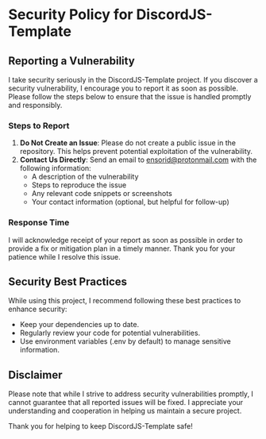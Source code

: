 # Security Policy for DiscordJS-Template

## Reporting a Vulnerability

I take security seriously in the DiscordJS-Template project. If you discover a security vulnerability, I encourage you to report it as soon as possible. Please follow the steps below to ensure that the issue is handled promptly and responsibly.

### Steps to Report

1. **Do Not Create an Issue**: Please do not create a public issue in the repository. This helps prevent potential exploitation of the vulnerability.
2. **Contact Us Directly**: Send an email to [ensorid@protonmail.com](mailto:ensorid@protonmail.com) with the following information:
   - A description of the vulnerability
   - Steps to reproduce the issue
   - Any relevant code snippets or screenshots
   - Your contact information (optional, but helpful for follow-up)

### Response Time

I will acknowledge receipt of your report as soon as possible in order to provide a fix or mitigation plan in a timely manner. Thank you for your patience while I resolve this issue.

## Security Best Practices

While using this project, I recommend following these best practices to enhance security:

- Keep your dependencies up to date.
- Regularly review your code for potential vulnerabilities.
- Use environment variables (.env by default) to manage sensitive information.

## Disclaimer

Please note that while I strive to address security vulnerabilities promptly, I cannot guarantee that all reported issues will be fixed. I appreciate your understanding and cooperation in helping us maintain a secure project.

Thank you for helping to keep DiscordJS-Template safe!
